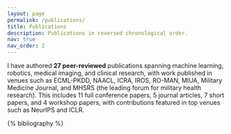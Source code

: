 ```yaml
---
layout: page
permalink: /publications/
title: Publications
description: Publications in reversed chronological order.
nav: true
nav_order: 2
---
```


<!-- _pages/publications.md -->
I have authored **27 peer-reviewed** publications spanning machine learning, robotics, medical imaging, and clinical research, with work published in venues such as ECML-PKDD, NAACL, ICRA, IROS, RO-MAN, MIUA, Military Medicine Journal, and MHSRS (the leading forum for military health research). This includes 11 full conference papers, 5 journal articles, 7 short papers, and 4 workshop papers, with contributions featured in top venues such as NeurIPS and ICLR.
<div class="publications">

{% bibliography %}

</div>
